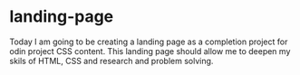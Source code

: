 # landing-page
Today I am going to be creating a landing page as a completion project for odin project CSS content. 
This landing page should allow me to deepen my skils of HTML, CSS and research and problem solving. 